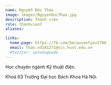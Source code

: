 ```yaml
---
name: Nguyễn Đức Thảo
image: images/NguyenDucThao.jpg
description: Thành viên
role: thanhvien7
aliases:

links:
  home-page: https://fb.com/becauseofyou1708
  email: thao.nd181271@sis.hust.edu.vn
  #twitter: uptonogoode
---
```


Học chuyên ngành Kỹ thuật điện.

Khoá 63 Trường Đại học Bách Khoa Hà Nội.
